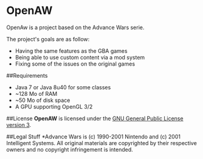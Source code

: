 # OpenAW
OpenAw is a project based on the Advance Wars serie.

The project's goals are as follow:
 * Having the same features as the GBA games
 * Being able to use custom content via a mod system
 * Fixing some of the issues on the original games

##Requirements
* Java 7 or Java 8u40 for some classes
* ~128 Mo of RAM
* ~50 Mo of disk space
* A GPU supporting OpenGL 3/2

##License
**OpenAW** is licensed under the [GNU General Public License version 3](https://www.gnu.org/licenses/gpl-3.0.en.html).

##Legal Stuff
  *Advance Wars is (c) 1990-2001 Nintendo and (c) 2001 Intelligent Systems. All original materials are copyrighted by their respective owners and no copyright infringement is intended.

